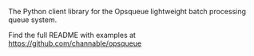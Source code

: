 The Python client library for the Opsqueue lightweight batch processing queue system.

Find the full README with examples at https://github.com/channable/opsqueue
